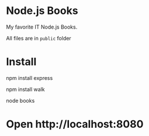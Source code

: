 # Node.js Books
My favorite IT Node.js Books.

All files are in `public` folder

# Install

  npm install express

  npm install walk

  node books
  
# Open http://localhost:8080
